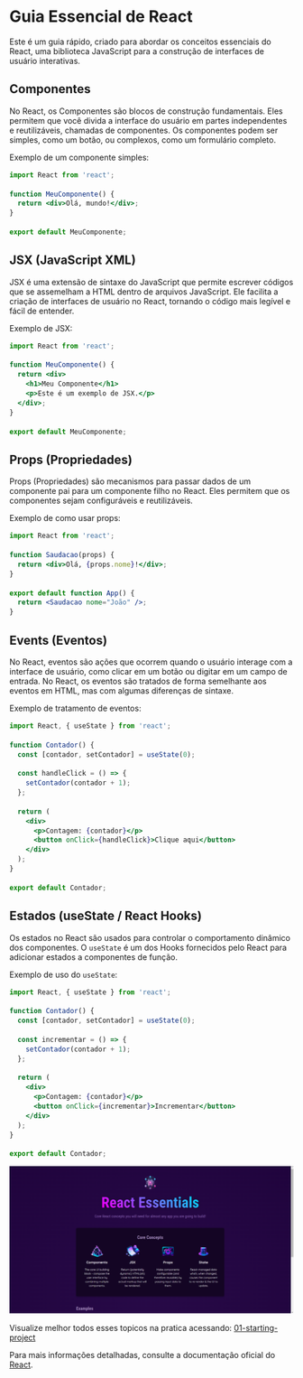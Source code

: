 # Guia Essencial de React

Este é um guia rápido, criado para abordar os conceitos essenciais do React, uma biblioteca JavaScript para a construção de interfaces de usuário interativas.

## Componentes

No React, os Componentes são blocos de construção fundamentais. Eles permitem que você divida a interface do usuário em partes independentes e reutilizáveis, chamadas de componentes. Os componentes podem ser simples, como um botão, ou complexos, como um formulário completo.

Exemplo de um componente simples:

```jsx
import React from 'react';

function MeuComponente() {
  return <div>Olá, mundo!</div>;
}

export default MeuComponente;
```

## JSX (JavaScript XML)

JSX é uma extensão de sintaxe do JavaScript que permite escrever códigos que se assemelham a HTML dentro de arquivos JavaScript. Ele facilita a criação de interfaces de usuário no React, tornando o código mais legível e fácil de entender.

Exemplo de JSX:

```jsx
import React from 'react';

function MeuComponente() {
  return <div>
    <h1>Meu Componente</h1>
    <p>Este é um exemplo de JSX.</p>
  </div>;
}

export default MeuComponente;
```

## Props (Propriedades)

Props (Propriedades) são mecanismos para passar dados de um componente pai para um componente filho no React. Eles permitem que os componentes sejam configuráveis e reutilizáveis.

Exemplo de como usar props:

```jsx
import React from 'react';

function Saudacao(props) {
  return <div>Olá, {props.nome}!</div>;
}

export default function App() {
  return <Saudacao nome="João" />;
}
```

## Events (Eventos)

No React, eventos são ações que ocorrem quando o usuário interage com a interface de usuário, como clicar em um botão ou digitar em um campo de entrada. No React, os eventos são tratados de forma semelhante aos eventos em HTML, mas com algumas diferenças de sintaxe.

Exemplo de tratamento de eventos:

```jsx
import React, { useState } from 'react';

function Contador() {
  const [contador, setContador] = useState(0);

  const handleClick = () => {
    setContador(contador + 1);
  };

  return (
    <div>
      <p>Contagem: {contador}</p>
      <button onClick={handleClick}>Clique aqui</button>
    </div>
  );
}

export default Contador;
```

## Estados (useState / React Hooks)

Os estados no React são usados para controlar o comportamento dinâmico dos componentes. O `useState` é um dos Hooks fornecidos pelo React para adicionar estados a componentes de função.

Exemplo de uso do `useState`:

```jsx
import React, { useState } from 'react';

function Contador() {
  const [contador, setContador] = useState(0);

  const incrementar = () => {
    setContador(contador + 1);
  };

  return (
    <div>
      <p>Contagem: {contador}</p>
      <button onClick={incrementar}>Incrementar</button>
    </div>
  );
}

export default Contador;
```

![alt text](image.png)

Visualize melhor todos esses topicos na pratica acessando: [01-starting-project](https://01-starting-project-jqfs8zu4y-claudiney63s-projects.vercel.app)

Para mais informações detalhadas, consulte a documentação oficial do [React](https://reactjs.org/).
